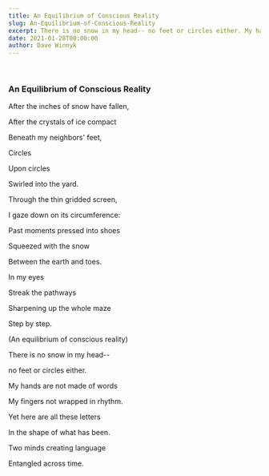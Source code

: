 ```yaml
---
title: An Equilibrium of Conscious Reality 
slug: An-Equilibrium-of-Conscious-Reality 
excerpt: There is no snow in my head-- no feet or circles either. My hands are not made of words; my fingers not wrapped in rhythm. Yet here are all these letters in the shape of what has been.
date: 2021-01-28T00:00:00
author: Dave Winnyk 
---
```

<br>

### An Equilibrium of Conscious Reality 

After the inches of snow have fallen,

After the crystals of ice compact 

Beneath my neighbors' feet,

Circles 

Upon circles 

Swirled into the yard. 

Through the thin gridded screen, 

I gaze down on its circumference:

Past moments pressed into shoes 

Squeezed with the snow

Between the earth and toes.
<br>

In my eyes  

Streak the pathways

Sharpening up the whole maze 

Step by step.
<br>

(An equilibrium of conscious reality)
<br>

There is no snow in my head-- 

no feet or circles either. 

My hands are not made of words 

My fingers not wrapped in rhythm. 

Yet here are all these letters 

In the shape of what has been.

Two minds creating language 

Entangled across time.  